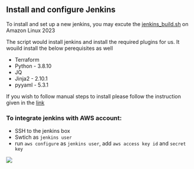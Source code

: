 ## Install and configure Jenkins

To install and set up a new jenkins, you may excute the [jenkins_build.sh](/Documentation/scripts/jenkins_build.sh) on Amazon Linux 2023 

The script would install jenkins and install the required plugins for us. It wouild install the below perequisites as well

- Terraform
- Python - 3.8.10
- JQ
- Jinja2 - 2.10.1
- pyyaml - 5.3.1

If you wish to follow manual steps to install please follow the instruction given in the [link](/Documentation/Install_&_configure_jenkins_manually.md)

### To integrate jenkins with AWS account: 

- SSH to the jenkins box
- Swtich as `jenkins user` 
- run `aws configure` as `jenkins user`, add `aws access key id` and `secret key`

![](https://gitlab.cloudifyops.com/devoptymize/documentation/-/raw/main/images/Screenshot_2023-07-05_124832.png)